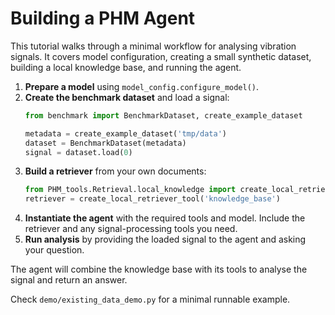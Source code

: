 # Building a PHM Agent

This tutorial walks through a minimal workflow for analysing vibration signals.
It covers model configuration, creating a small synthetic dataset, building a
local knowledge base, and running the agent.

1. **Prepare a model** using `model_config.configure_model()`.
2. **Create the benchmark dataset** and load a signal:
   ```python
   from benchmark import BenchmarkDataset, create_example_dataset

   metadata = create_example_dataset('tmp/data')
   dataset = BenchmarkDataset(metadata)
   signal = dataset.load(0)
   ```
3. **Build a retriever** from your own documents:
   ```python
   from PHM_tools.Retrieval.local_knowledge import create_local_retriever_tool
   retriever = create_local_retriever_tool('knowledge_base')
   ```
4. **Instantiate the agent** with the required tools and model. Include the retriever and any
   signal-processing tools you need.
5. **Run analysis** by providing the loaded signal to the agent and asking your question.

The agent will combine the knowledge base with its tools to analyse the signal and return an answer.

Check `demo/existing_data_demo.py` for a minimal runnable example.
